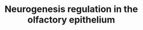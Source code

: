---
annotations:
- id: DOID:369
  parent: disease of cellular proliferation
  type: Disease Ontology
  value: olfactory neuroblastoma
- id: PW:0000004
  parent: regulatory pathway
  type: Pathway Ontology
  value: regulatory pathway
- id: PW:0001251
  parent: regulatory pathway
  type: Pathway Ontology
  value: regulatory pathway pertinent to the brain
- id: PW:0000204
  parent: signaling pathway
  type: Pathway Ontology
  value: Notch signaling pathway
- id: PW:0000003
  parent: signaling pathway
  type: Pathway Ontology
  value: signaling pathway
authors:
- MUHAMMAD NASIR
- AlexanderPico
- Egonw
description: Transcriptional regulatory network during neuronal and non-neuronal lineage
  in the olfactory epithelium.
last-edited: 2023-02-14
organisms:
- Homo sapiens
redirect_from:
- /index.php/Pathway:WP5265
- /instance/WP5265
- /instance/WP5265_rr123524
revision: r123524
schema-jsonld:
- '@context': https://schema.org/
  '@id': https://wikipathways.github.io/pathways/WP5265.html
  '@type': Dataset
  creator:
    '@type': Organization
    name: WikiPathways
  description: Transcriptional regulatory network during neuronal and non-neuronal
    lineage in the olfactory epithelium.
  keywords:
  - AGRN
  - APP
  - ASCL1
  - BDNF
  - CDK5
  - CDK5R1
  - CXCL12
  - DAB1
  - DISC1
  - DLL1
  - ERBB4
  - FAIM
  - GHRL
  - GSK3B
  - HES1
  - HEY1
  - ID1
  - ID2
  - IL17A
  - JAG1
  - KDM1A
  - LRP8
  - MAP1B
  - MAP2
  - MAPT
  - MARK2
  - MECP2
  - MEF2C
  - MRE11A
  - MYC
  - NDEL1
  - NEURL1
  - NEUROD1
  - NEUROG3
  - NGF
  - NGFR
  - NOTCH1
  - NRG1
  - NTRK1
  - NTRK2
  - NTRK3
  - NUMB
  - NUMBL
  - PAFAH1B1
  - PAX6
  - PLXND1
  - PSEN1
  - RELN
  - RET
  - RTN4
  - RTN4R
  - SEMA4A
  - SOX2
  - STAT3
  - TCF3
  - TCF4
  - VLDLR
  license: CC0
  name: Neurogenesis regulation in the olfactory epithelium
seo: CreativeWork
title: Neurogenesis regulation in the olfactory epithelium
wpid: WP5265
---